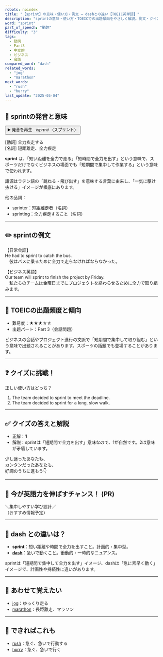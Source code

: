 ```yaml
---
robots: noindex
title: "【sprint】の意味・使い方・例文 ― dashとの違い【TOEIC英単語】"
description: "sprintの意味・使い方・TOEICでの出題傾向をやさしく解説。例文・クイズ付きでdashとの違いもわかりやすく学べます。"
word: "sprint"
part_of_speech: "動詞"
difficulty: "3"
tags:
  - 動詞
  - Part3
  - 中立的
  - ビジネス
  - 会議
compared_word: "dash"
related_words:
  - "jog"
  - "marathon"
next_words:
  - "rush"
  - "hurry"
last_update: "2025-05-04"
---
```


## 🔰 sprintの発音と意味

<button class="play-audio" onclick="playTTS('sprint')">
  <span class="play-audio-main">
    ▶️ 発音を再生　/sprɪnt/
  </span>
  <span class="play-audio-sub">
    （スプリント）
  </span>
</button>

[動詞] 全力疾走する  
[名詞] 短距離走、全力疾走

**sprint** は、「短い距離を全力で走る」「短時間で全力を出す」という意味で、スポーツだけでなくビジネスの場面でも「短期間で集中して作業する」という意味で使われます。

語源はラテン語の「跳ねる・飛び出す」を意味する言葉に由来し、「一気に駆け抜ける」イメージが根底にあります。

他の品詞：  
- sprinter：短距離走者（名詞）
- sprinting：全力疾走すること（名詞）

---

## ✏️ sprintの例文

【日常会話】  
He had to sprint to catch the bus.  
　彼はバスに乗るために全力で走らなければならなかった。

【ビジネス英語】  
Our team will sprint to finish the project by Friday.  
　私たちのチームは金曜日までにプロジェクトを終わらせるために全力で取り組みます。

---

## 🎯 TOEICの出題頻度と傾向

- 難易度：★★★☆☆
- 出題パート：Part 3（会話問題）

ビジネスの会話やプロジェクト進行の文脈で「短期間で集中して取り組む」という意味で出題されることがあります。スポーツの話題でも登場することがあります。

---

## ❓ クイズに挑戦！

正しい使い方はどっち？

1. The team decided to sprint to meet the deadline.  
2. The team decided to sprint for a long, slow walk.

---

## ✅ クイズの答えと解説

- 正解：**1**
- 解説：sprintは「短期間で全力を出す」意味なので、1が自然です。2は意味が矛盾しています。

少し迷ったあなたも、  
カンタンだったあなたも、  
好調のうちに進もう👇️

---

## 🚀 今が英語力を伸ばすチャンス！ (PR)

<div class="info-center">
＼集中しやすい学び設計／<br>  
（おすすめ情報予定）
</div>

---

## 🤔  dash との違いは？

- **sprint**：短い距離や時間で全力を出すこと。計画的・集中型。
- **[dash](/word/dash/)**：急いで動くこと。衝動的・一時的なニュアンス。

sprintは「短期間で集中して全力を出す」イメージ、dashは「急に素早く動く」イメージで、計画性や持続性に違いがあります。

---

## 🧩 あわせて覚えたい

- [jog](/word/jog/)：ゆっくり走る
- [marathon](/word/marathon/)：長距離走、マラソン

---

## 📖 できればこれも

- [rush](/word/rush/)：急ぐ、急いで行動する
- [hurry](/word/hurry/)：急ぐ、急いで行く

<!-- cvid: aid30_bid38 -->
